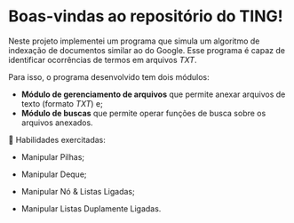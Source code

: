 # Boas-vindas ao repositório do TING!

Neste projeto implementei um programa que simula um algoritmo de indexação de documentos similar ao do Google. Esse programa é capaz de identificar ocorrências de termos em arquivos _TXT_.
  
Para isso, o programa desenvolvido tem dois módulos:
- **Módulo de gerenciamento de arquivos** que permite anexar arquivos de texto (formato _TXT_) e;
- **Módulo de buscas** que permite operar funções de busca sobre os arquivos anexados.

🚵 Habilidades exercitadas:

 - Manipular Pilhas;

 - Manipular Deque;

 - Manipular Nó & Listas Ligadas;

 - Manipular Listas Duplamente Ligadas.
